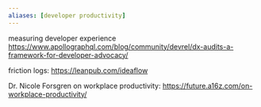 ```yaml
---
aliases: [developer productivity]
---
```


measuring developer experience
https://www.apollographql.com/blog/community/devrel/dx-audits-a-framework-for-developer-advocacy/

friction logs:
https://leanpub.com/ideaflow

Dr. Nicole Forsgren on workplace productivity:
https://future.a16z.com/on-workplace-productivity/